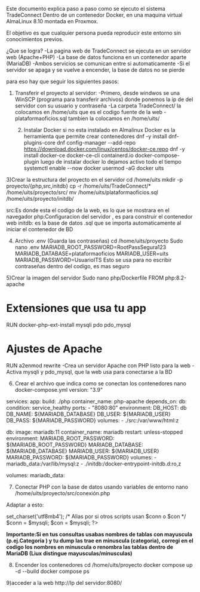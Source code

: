 Este documento explica paso a paso como se ejecuto el sistema TradeConnect
Dentro de un contenedor Docker, en una maquina virtual AlmaLinux 8.10 montada 
en Proxmox.

El objetivo es que cualquier persona pueda reproducir este entorno sin conocimientos
previos.

¿Que se logra? 
-La pagina web de TradeConnect se ejecuta en un servidor web (Apache+PHP)
-La base de datos funciona en un contenedor aparte (MariaDB)
-Ambos servicios se comunican entre si automaticamente
-Si el servidor se apaga y se vuelve a encender, la base de datos no se pierde

para eso hay que seguir los siguientes pasos:

1) Transferir el proyecto al servidor:
   -Primero, desde windwos se una WinSCP (programa para transferir archivos) donde ponemos
   la ip de del servidor con su usuario y contraseña
   -La carpeta TradeConnect/  la colocamos en /home/uits que es el codigo fuente de la web
   -plataformaoficios.sql  tambien la colocamos en /home/uits/

   2) Instalar Docker si no esta instalado en Almalinux
      Docker es la herramienta que permite crear contenedores
      dnf -y install dnf-plugins-core
      dnf config-manager --add-repo https://download.docker.com/linux/centos/docker-ce.repo
       dnf -y install docker-ce docker-ce-cli containerd.io docker-compose-plugin
      luego de instalar docker lo dejamos activo todo el tiempo 
systemctl enable --now docker
usermod -aG docker uits

3)Crear la estructura del proyecto en el servidor
cd /home/uits
mkdir -p proyecto/{php,src,initdb}
cp -r /home/uits/TradeConnect/* /home/uits/proyecto/src/
mv /home/uits/plataformaoficios.sql /home/uits/proyecto/initdb/

src:Es donde esta el codigo de la web, es lo que se mostrara en el navegador
php:Configuracion del servidor , es para construir el contenedor web
initdb: es la base de datos .sql que se importa automaticamente al iniciar el contenedor de BD

4) Archivo .env (Guarda las contraseñas)
     cd /home/uits/proyecto
    Sudo nano .env
   MARIADB_ROOT_PASSWORD=RootPassSegura123
MARIADB_DATABASE=plataformaoficios
MARIADB_USER=uits
MARIADB_PASSWORD=UsuarioITS
Esto se usa para no escribir contraseñas dentro del codigo, es mas seguro

5)Crear la imagen del servidor
Sudo nano php/Dockerfile
FROM php:8.2-apache
# Extensiones que usa tu app
RUN docker-php-ext-install mysqli pdo pdo_mysql
# Ajustes de Apache
RUN a2enmod rewrite
-Crea un servidor Apache con PHP listo para la web
-Activa mysqli y pdo_mysql, que la web usa para conectarse a la BD

6) Crear el archivo que indica como se conectan los contenedores
   nano docker-compose.yml
   version: "3.9"

services:
  app:
    build: ./php
    container_name: php-apache
    depends_on:
      db:
        condition: service_healthy
    ports:
      - "8080:80"
    environment:
      DB_HOST: db
      DB_NAME: ${MARIADB_DATABASE}
      DB_USER: ${MARIADB_USER}
      DB_PASS: ${MARIADB_PASSWORD}
    volumes:
      - ./src:/var/www/html:z

  db:
    image: mariadb:11
    container_name: mariadb
    restart: unless-stopped
    environment:
      MARIADB_ROOT_PASSWORD: ${MARIADB_ROOT_PASSWORD}
      MARIADB_DATABASE: ${MARIADB_DATABASE}
      MARIADB_USER: ${MARIADB_USER}
      MARIADB_PASSWORD: ${MARIADB_PASSWORD}
    volumes:
      - mariadb_data:/var/lib/mysql:z
      - ./initdb:/docker-entrypoint-initdb.d:ro,z

volumes:
  mariadb_data:

7) Conectar PHP con la base de datos usando variables de entorno
nano /home/uits/proyecto/src/conexión.php

Adaptar a esto:
<?php
$host = getenv('DB_HOST') ?: 'db';
$db   = getenv('DB_NAME') ?: 'plataformaoficios';
$user = getenv('DB_USER') ?: 'uits';
$pass = getenv('DB_PASS') ?: 'UsuarioITS';

mysqli_report(MYSQLI_REPORT_ERROR | MYSQLI_REPORT_STRICT);
$mysqli = new mysqli($host, $user, $pass, $db, 3306);
$mysqli->set_charset('utf8mb4');

/* Alias por si otros scripts usan $conn o $con */
$conn = $mysqli;
$con  = $mysqli; 
?>

**Importante:Si en tus consultas usabas nombres de tablas con mayuscula (p.ej.Categoria
) y tu dump las trae en minuscula (categoria), corregi en el codigo los nombres en 
minuscula o renombra las tablas dentro de MariaDB (Liux distingue mayusculas/minusculas)**

8) Encender los contenedores
   cd /home/uits/proyecto
docker compose up -d --build
docker compose ps

9)acceder a la web
http://Ip del servidor:8080/

   

      
